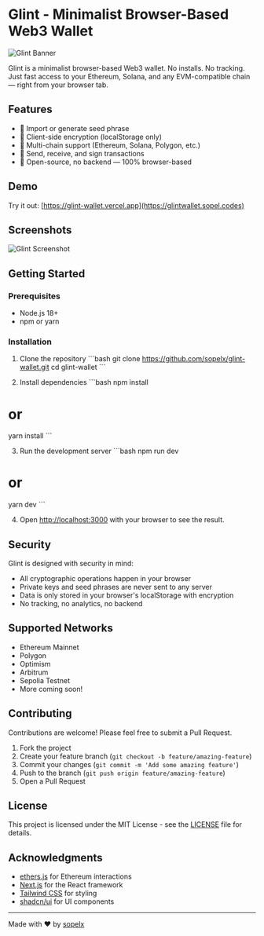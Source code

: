 # Glint - Minimalist Browser-Based Web3 Wallet

![Glint Banner](https://github.com/sopelx/glint-wallet/raw/main/public/banner.png)

Glint is a minimalist browser-based Web3 wallet. No installs. No tracking. Just fast access to your Ethereum, Solana, and any EVM-compatible chain — right from your browser tab.

## Features

- 🧩 Import or generate seed phrase
- 🔐 Client-side encryption (localStorage only)
- 🔄 Multi-chain support (Ethereum, Solana, Polygon, etc.)
- 🚀 Send, receive, and sign transactions
- 🧱 Open-source, no backend — 100% browser-based

## Demo

Try it out: [https://glint-wallet.vercel.app](https://glintwallet.sopel.codes)

## Screenshots

![Glint Screenshot](https://github.com/sopelx/glint-wallet/raw/main/public/screenshot.png)

## Getting Started

### Prerequisites

- Node.js 18+
- npm or yarn

### Installation

1. Clone the repository
\`\`\`bash
git clone https://github.com/sopelx/glint-wallet.git
cd glint-wallet
\`\`\`

2. Install dependencies
\`\`\`bash
npm install
# or
yarn install
\`\`\`

3. Run the development server
\`\`\`bash
npm run dev
# or
yarn dev
\`\`\`

4. Open [http://localhost:3000](http://localhost:3000) with your browser to see the result.

## Security

Glint is designed with security in mind:

- All cryptographic operations happen in your browser
- Private keys and seed phrases are never sent to any server
- Data is only stored in your browser's localStorage with encryption
- No tracking, no analytics, no backend

## Supported Networks

- Ethereum Mainnet
- Polygon
- Optimism
- Arbitrum
- Sepolia Testnet
- More coming soon!

## Contributing

Contributions are welcome! Please feel free to submit a Pull Request.

1. Fork the project
2. Create your feature branch (`git checkout -b feature/amazing-feature`)
3. Commit your changes (`git commit -m 'Add some amazing feature'`)
4. Push to the branch (`git push origin feature/amazing-feature`)
5. Open a Pull Request

## License

This project is licensed under the MIT License - see the [LICENSE](LICENSE) file for details.

## Acknowledgments

- [ethers.js](https://docs.ethers.org/) for Ethereum interactions
- [Next.js](https://nextjs.org/) for the React framework
- [Tailwind CSS](https://tailwindcss.com/) for styling
- [shadcn/ui](https://ui.shadcn.com/) for UI components

---

Made with ❤️ by [sopelx](https://github.com/sopelx)
